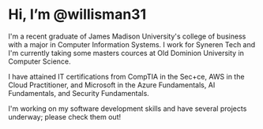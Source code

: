 # Hi, I’m @willisman31

I'm a recent graduate of James Madison University's college of business with a major in Computer Information Systems.  I work for Syneren Tech and I'm currently taking some masters cources at Old Dominion University in Computer Science.

I have attained IT certifications from CompTIA in the Sec+ce, AWS in the Cloud Practitioner, and Microsoft in the Azure Fundamentals, AI Fundamentals, and Security Fundamentals.

I'm working on my software development skills and have several projects underway; please check them out!
<!---
willisman31/willisman31 is a ✨ special ✨ repository because its `README.md` (this file) appears on your GitHub profile.
You can click the Preview link to take a look at your changes.
--->
